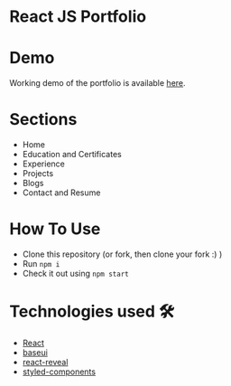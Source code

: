 # React JS Portfolio

# Demo 
 Working demo of the portfolio is available [here](https://utkarsh-portfolio-site.web.app/).

# Sections

- Home
- Education and Certificates
- Experience
- Projects
- Blogs
- Contact and Resume

# How To Use

- Clone this repository (or fork, then clone your fork :) )
- Run `npm i`
- Check it out using `npm start`


# Technologies used 🛠️

- [React](https://reactjs.org/)
- [baseui](https://github.com/uber/baseweb)
- [react-reveal](https://www.react-reveal.com/)
- [styled-components](https://styled-components.com/)
